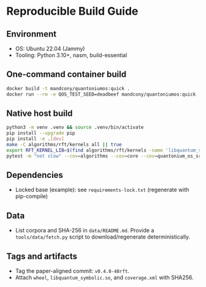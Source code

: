 # Reproducible Build Guide

## Environment
- OS: Ubuntu 22.04 (Jammy)
- Tooling: Python 3.10+, nasm, build-essential

## One-command container build
```bash
docker build -t mandcony/quantoniumos:quick .
docker run --rm -e QOS_TEST_SEED=deadbeef mandcony/quantoniumos:quick
```

## Native host build
```bash
python3 -m venv .venv && source .venv/bin/activate
pip install --upgrade pip
pip install -e .[dev]
make -C algorithms/rft/kernels all || true
export RFT_KERNEL_LIB=$(find algorithms/rft/kernels -name 'libquantum_symbolic.so' | head -n1)
pytest -m "not slow" --cov=algorithms --cov=core --cov=quantonium_os_src --cov-report=xml
```

## Dependencies
- Locked base (example): see `requirements-lock.txt` (regenerate with pip-compile)

## Data
- List corpora and SHA-256 in `data/README.md`. Provide a `tools/data/fetch.py` script to download/regenerate deterministically.

## Tags and artifacts
- Tag the paper-aligned commit: `v0.4.0-48rft`.
- Attach `wheel`, `libquantum_symbolic.so`, and `coverage.xml` with SHA256.
